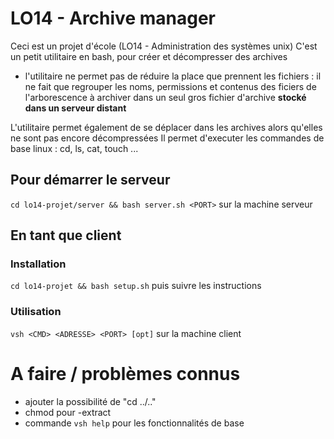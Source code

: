 # LO14 - Archive manager
Ceci est un projet d'école (LO14 - Administration des systèmes unix)
C'est un petit utilitaire en bash, pour créer et décompresser des archives  
- l'utilitaire ne permet pas de réduire la place que prennent les fichiers : il ne fait que regrouper les noms, permissions et contenus des ficiers de l'arborescence à archiver dans un seul gros fichier d'archive <b>stocké dans un serveur distant</b>

L'utilitaire permet également de se déplacer dans les archives alors qu'elles ne sont pas encore décompressées
Il permet d'executer les commandes de base linux : cd, ls, cat, touch ...

## Pour démarrer le serveur
`cd lo14-projet/server && bash server.sh <PORT>` sur la machine serveur
## En tant que client
### Installation
`cd lo14-projet && bash setup.sh` puis suivre les instructions
### Utilisation
`vsh <CMD> <ADRESSE> <PORT> [opt]` sur la machine client

# A faire / problèmes connus
 - ajouter la possibilité de  "cd ../.."
 - chmod pour -extract
 - commande `vsh help` pour les fonctionnalités de base
